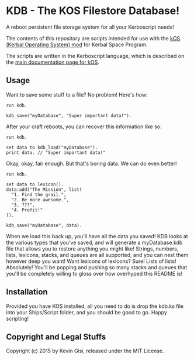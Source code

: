 # KDB - The KOS Filestore Database!

A reboot persistent file storage system for all your Kerboscript needs!

The contents of this repository are scripts intended for use
with the [kOS (Kerbal Operating System) mod](https://github.com/KSP-KOS/KOS)
for Kerbal Space Program.

The scripts are written in the Kerboscript language, which is described
on the [main documentation page for kOS](http://ksp-kos.github.io/KOS_DOC/).

## Usage

Want to save some stuff to a file? No problem! Here's how:

```
run kdb.

kdb_save("myDatabase", "Super important data!").
```

After your craft reboots, you can recover this information like so:

```
run kdb.

set data to kdb_load("myDatabase").
print data. // "Super important data!"
```

Okay, okay, fair enough. But that's boring data. We can do even better!

```
run kdb.

set data to lexicon().
data:add("The Mission", list(
  "1. Find the grail.",
  "2. Be more awesome.",
  "3. ???",
  "4. Profit!"
)).

kdb_save("myDatabase", data).
```

When we load this back up, you'll have all the data you saved! KDB looks at the
various types that you've saved, and will generate a myDatabase.kdb file that
allows you to restore anything you might like! Strings, numbers, lists,
lexicons, stacks, and queues are all supported, and you can nest them however
deep you want! Want lexicons of lexicons? Sure! Lists of lists! Absolutely!
You'll be popping and pushing so many stacks and queues that you'll be
completely willing to gloss over how overhyped this README is!

## Installation

Provided you have KOS installed, all you need to do is drop the kdb.ks file
into your Ships/Script folder, and you should be good to go. Happy scripting!

## Copyright and Legal Stuffs

Copyright (c) 2015 by Kevin Gisi, released under the MIT License.
